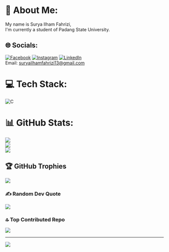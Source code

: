 # 💫 About Me:
My name is Surya Ilham Fahrizi,<br>I'm currently a student of Padang State University.


## 🌐 Socials:
[![Facebook](https://img.shields.io/badge/Facebook-%231877F2.svg?logo=Facebook&logoColor=white)](https://facebook.com/suryailhamfahrizi) [![Instagram](https://img.shields.io/badge/Instagram-%23E4405F.svg?logo=Instagram&logoColor=white)](https://instagram.com/suryailhamfahrizi13) [![LinkedIn](https://img.shields.io/badge/LinkedIn-%230077B5.svg?logo=linkedin&logoColor=white)](https://linkedin.com/in/suryailhamfahrizi)
<br>Email: suryailhamfahrizi13@gmail.com

# 💻 Tech Stack:
![C](https://img.shields.io/badge/c-%2300599C.svg?style=flat&logo=c&logoColor=white)
# 📊 GitHub Stats:
![](https://github-readme-stats.vercel.app/api?username=suryailhamfahrizi&theme=tokyonight&hide_border=true&include_all_commits=false&count_private=false)<br/>
![](https://github-readme-streak-stats.herokuapp.com/?user=suryailhamfahrizi&theme=tokyonight&hide_border=true)<br/>
![](https://github-readme-stats.vercel.app/api/top-langs/?username=suryailhamfahrizi&theme=tokyonight&hide_border=true&include_all_commits=false&count_private=false&layout=compact)

## 🏆 GitHub Trophies
![](https://github-profile-trophy.vercel.app/?username=suryailhamfahrizi&theme=tokyonight&no-frame=true&no-bg=false&margin-w=4)

### ✍️ Random Dev Quote
![](https://quotes-github-readme.vercel.app/api?type=horizontal&theme=tokyonight)

### 🔝 Top Contributed Repo
![](https://github-contributor-stats.vercel.app/api?username=suryailhamfahrizi&limit=5&theme=tokyonight&combine_all_yearly_contributions=true)

---
[![](https://visitcount.itsvg.in/api?id=suryailhamfahrizi&icon=4&color=6)](https://visitcount.itsvg.in)

<!-- Proudly created with GPRM ( https://gprm.itsvg.in ) -->

<!--
**suryailhamfahrizi/suryailhamfahrizi** is a ✨ _special_ ✨ repository because its `README.md` (this file) appears on your GitHub profile.

Here are some ideas to get you started:

- 🔭 I’m currently working on ...
- 🌱 I’m currently learning ...
- 👯 I’m looking to collaborate on ...
- 🤔 I’m looking for help with ...
- 💬 Ask me about ...
- 📫 How to reach me: ...
- 😄 Pronouns: ...
- ⚡ Fun fact: ...
-->

